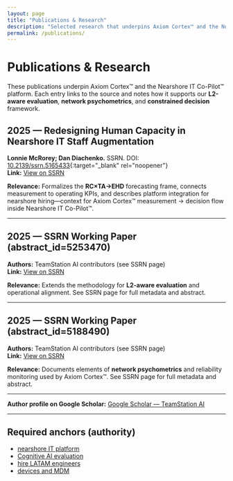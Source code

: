 ```yaml
---
layout: page
title: "Publications & Research"
description: "Selected research that underpins Axiom Cortex™ and the Nearshore IT Co-Pilot™ platform."
permalink: /publications/
---
```


# Publications & Research

These publications underpin Axiom Cortex™ and the Nearshore IT Co-Pilot™ platform. Each entry links to the source and notes how it supports our **L2-aware evaluation**, **network psychometrics**, and **constrained decision** framework.

## 2025 — Redesigning Human Capacity in Nearshore IT Staff Augmentation
**Lonnie McRorey; Dan Diachenko.** SSRN. DOI: [10.2139/ssrn.5165433](https://doi.org/10.2139/ssrn.5165433){:target="_blank" rel="noopener"}  
**Link:** <a href="https://papers.ssrn.com/sol3/papers.cfm?abstract_id=5165433" target="_blank" rel="noopener">View on SSRN</a>

**Relevance:** Formalizes the **RC×TA→EHD** forecasting frame, connects measurement to operating KPIs, and describes platform integration for nearshore hiring—context for Axiom Cortex™ measurement → decision flow inside Nearshore IT Co-Pilot™.

---

## 2025 — SSRN Working Paper (abstract_id=5253470)
**Authors:** TeamStation AI contributors (see SSRN page)  
**Link:** <a href="https://papers.ssrn.com/sol3/papers.cfm?abstract_id=5253470" target="_blank" rel="noopener">View on SSRN</a>

**Relevance:** Extends the methodology for **L2-aware evaluation** and operational alignment. See SSRN page for full metadata and abstract.

---

## 2025 — SSRN Working Paper (abstract_id=5188490)
**Authors:** TeamStation AI contributors (see SSRN page)  
**Link:** <a href="https://papers.ssrn.com/sol3/papers.cfm?abstract_id=5188490" target="_blank" rel="noopener">View on SSRN</a>

**Relevance:** Documents elements of **network psychometrics** and reliability monitoring used by Axiom Cortex™. See SSRN page for full metadata and abstract.

---

**Author profile on Google Scholar:** <a href="https://scholar.google.com/citations?user=aNol-ycAAAAJ" target="_blank" rel="noopener">Google Scholar — TeamStation AI</a>

---

## Required anchors (authority)
- <a href="https://teamstation.dev/nearshore-it-co-pilot">nearshore IT platform</a>  
- <a href="https://teamstation.dev/technical-interview-evaluation">Cognitive AI evaluation</a>  
- <a href="https://teamstation.dev/latam-talent">hire LATAM engineers</a>  
- <a href="https://teamstation.dev/nearshore-it-staff-augmentation-pricing/flexible-secure-device-management-latam-it">devices and MDM</a>
